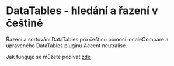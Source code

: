 # DataTables - hledání a řazení v češtině

Řazení a sortování DataTables pro češtinu pomocí localeCompare a upraveného DataTables pluginu Accent neutralise.

Jak funguje se můžete podívat [zde](http://live.datatables.net/safexune/4/edit?js,output)
